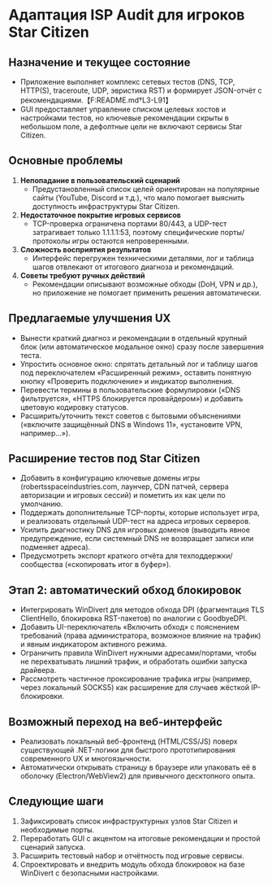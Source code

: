 # Адаптация ISP Audit для игроков Star Citizen

## Назначение и текущее состояние
- Приложение выполняет комплекс сетевых тестов (DNS, TCP, HTTP(S), traceroute, UDP, эвристика RST) и формирует JSON-отчёт с рекомендациями.【F:README.md†L3-L91】
- GUI предоставляет управление списком целевых хостов и настройками тестов, но ключевые рекомендации скрыты в небольшом поле, а дефолтные цели не включают сервисы Star Citizen.

## Основные проблемы
1. **Непопадание в пользовательский сценарий**
   - Предустановленный список целей ориентирован на популярные сайты (YouTube, Discord и т.д.), что мало помогает выяснить доступность инфраструктуры Star Citizen.
2. **Недостаточное покрытие игровых сервисов**
   - TCP-проверка ограничена портами 80/443, а UDP-тест затрагивает только 1.1.1.1:53, поэтому специфические порты/протоколы игры остаются непроверенными.
3. **Сложность восприятия результатов**
   - Интерфейс перегружен техническими деталями, лог и таблица шагов отвлекают от итогового диагноза и рекомендаций.
4. **Советы требуют ручных действий**
   - Рекомендации описывают возможные обходы (DoH, VPN и др.), но приложение не помогает применить решения автоматически.

## Предлагаемые улучшения UX
- Вынести краткий диагноз и рекомендации в отдельный крупный блок (или автоматическое модальное окно) сразу после завершения теста.
- Упростить основное окно: спрятать детальный лог и таблицу шагов под переключателем «Расширенный режим», оставить понятную кнопку «Проверить подключение» и индикатор выполнения.
- Перевести термины в пользовательские формулировки («DNS фильтруется», «HTTPS блокируется провайдером») и добавить цветовую кодировку статусов.
- Расширить/уточнить текст советов с бытовыми объяснениями («включите защищённый DNS в Windows 11», «установите VPN, например…»).

## Расширение тестов под Star Citizen
- Добавить в конфигурацию ключевые домены игры (robertsspaceindustries.com, лаунчер, CDN патчей, сервера авторизации и игровых сессий) и пометить их как цели по умолчанию.
- Поддержать дополнительные TCP-порты, которые использует игра, и реализовать отдельный UDP-тест на адреса игровых серверов.
- Усилить диагностику DNS для игровых доменов (выводить явное предупреждение, если системный DNS не возвращает записи или подменяет адреса).
- Предусмотреть экспорт краткого отчёта для техподдержки/сообщества («скопировать итог в буфер»).

## Этап 2: автоматический обход блокировок
- Интегрировать WinDivert для методов обхода DPI (фрагментация TLS ClientHello, блокировка RST-пакетов) по аналогии с GoodbyeDPI.
- Добавить UI-переключатель «Включить обход» с пояснением требований (права администратора, возможное влияние на трафик) и явным индикатором активного режима.
- Ограничить правила WinDivert нужными адресами/портами, чтобы не перехватывать лишний трафик, и обработать ошибки запуска драйвера.
- Рассмотреть частичное проксирование трафика игры (например, через локальный SOCKS5) как расширение для случаев жёсткой IP-блокировки.

## Возможный переход на веб-интерфейс
- Реализовать локальный веб-фронтенд (HTML/CSS/JS) поверх существующей .NET-логики для быстрого прототипирования современного UX и многоязычности.
- Автоматически открывать страницу в браузере или упаковать её в оболочку (Electron/WebView2) для привычного десктопного опыта.

## Следующие шаги
1. Зафиксировать список инфраструктурных узлов Star Citizen и необходимые порты.
2. Переработать GUI с акцентом на итоговые рекомендации и простой сценарий запуска.
3. Расширить тестовый набор и отчётность под игровые сервисы.
4. Спроектировать и внедрить модуль обхода блокировок на базе WinDivert с безопасными настройками.
